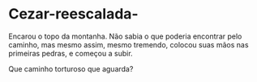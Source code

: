 # Cezar-reescalada-

Encarou o topo da montanha. Não sabia o que poderia encontrar pelo caminho, mas mesmo assim, mesmo tremendo, colocou suas mãos nas primeiras pedras, e começou a subir.

Que caminho torturoso que aguarda? 
